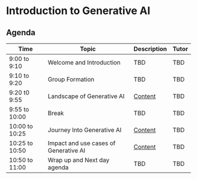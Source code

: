 # Introduction to Generative AI

## Agenda

|  Time | Topic | Description | Tutor |
| -------- | -------- | -------- | -------- |
| 9:00 to 9:10 | Welcome and Introduction | TBD | TBD |
| 9:10 to 9:20 | Group Formation | TBD | TBD |
| 9:20 t0 9:55 | Landscape of Generative AI | [Content](./1.1_landscape_of_generative_ai.md) | TBD |
| 9:55 to 10:00 | Break | TBD | TBD |
| 10:00 to 10:25 | Journey Into Generative AI | [Content](./1.2_journey_into_generative_ai.md) | TBD |
| 10:25 to 10:50 | Impact and use cases of Generative AI | [Content](./1.3_Impact_and_use_cases_of_generative_ai.md) | TBD |
| 10:50 to 11:00 | Wrap up and Next day agenda | TBD | TBD |
